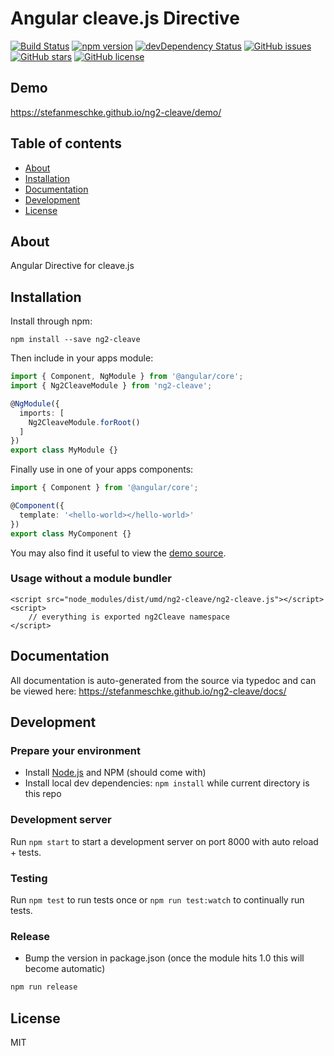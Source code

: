 # Angular cleave.js Directive
[![Build Status](https://travis-ci.org/stefanmeschke/ng2-cleave.svg?branch=master)](https://travis-ci.org/stefanmeschke/ng2-cleave)
[![npm version](https://badge.fury.io/js/ng2-cleave.svg)](http://badge.fury.io/js/ng2-cleave)
[![devDependency Status](https://david-dm.org/stefanmeschke/ng2-cleave/dev-status.svg)](https://david-dm.org/stefanmeschke/ng2-cleave?type=dev)
[![GitHub issues](https://img.shields.io/github/issues/stefanmeschke/ng2-cleave.svg)](https://github.com/stefanmeschke/ng2-cleave/issues)
[![GitHub stars](https://img.shields.io/github/stars/stefanmeschke/ng2-cleave.svg)](https://github.com/stefanmeschke/ng2-cleave/stargazers)
[![GitHub license](https://img.shields.io/badge/license-MIT-blue.svg)](https://raw.githubusercontent.com/stefanmeschke/ng2-cleave/master/LICENSE)

## Demo
https://stefanmeschke.github.io/ng2-cleave/demo/

## Table of contents

- [About](#about)
- [Installation](#installation)
- [Documentation](#documentation)
- [Development](#development)
- [License](#license)

## About

Angular Directive for cleave.js

## Installation

Install through npm:
```
npm install --save ng2-cleave
```

Then include in your apps module:

```typescript
import { Component, NgModule } from '@angular/core';
import { Ng2CleaveModule } from 'ng2-cleave';

@NgModule({
  imports: [
    Ng2CleaveModule.forRoot()
  ]
})
export class MyModule {}
```

Finally use in one of your apps components:
```typescript
import { Component } from '@angular/core';

@Component({
  template: '<hello-world></hello-world>'
})
export class MyComponent {}
```

You may also find it useful to view the [demo source](https://github.com/stefanmeschke/ng2-cleave/blob/master/demo/demo.component.ts).

### Usage without a module bundler
```
<script src="node_modules/dist/umd/ng2-cleave/ng2-cleave.js"></script>
<script>
    // everything is exported ng2Cleave namespace
</script>
```

## Documentation
All documentation is auto-generated from the source via typedoc and can be viewed here:
https://stefanmeschke.github.io/ng2-cleave/docs/

## Development

### Prepare your environment
* Install [Node.js](http://nodejs.org/) and NPM (should come with)
* Install local dev dependencies: `npm install` while current directory is this repo

### Development server
Run `npm start` to start a development server on port 8000 with auto reload + tests.

### Testing
Run `npm test` to run tests once or `npm run test:watch` to continually run tests.

### Release
* Bump the version in package.json (once the module hits 1.0 this will become automatic)
```bash
npm run release
```

## License

MIT
